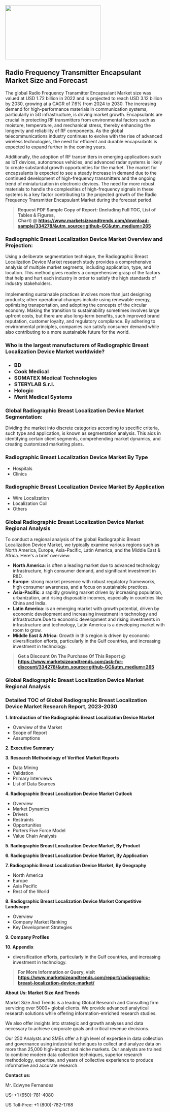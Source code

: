 <p><img class="alignnone size-medium wp-image-20088" src="https://ffe5etoiles.com/wp-content/uploads/2024/12/MST1-300x171.png" alt="" width="300" height="171" /></p><h2>Radio Frequency Transmitter Encapsulant Market Size and Forecast</h2><p>The global Radio Frequency Transmitter Encapsulant Market size was valued at USD 1.72 billion in 2022 and is projected to reach USD 3.12 billion by 2030, growing at a CAGR of 7.6% from 2024 to 2030. The increasing demand for high-performance materials in communication systems, particularly in 5G infrastructure, is driving market growth. Encapsulants are crucial in protecting RF transmitters from environmental factors such as moisture, temperature, and mechanical stress, thereby enhancing the longevity and reliability of RF components. As the global telecommunications industry continues to evolve with the rise of advanced wireless technologies, the need for efficient and durable encapsulants is expected to expand further in the coming years.</p><p>Additionally, the adoption of RF transmitters in emerging applications such as IoT devices, autonomous vehicles, and advanced radar systems is likely to create substantial growth opportunities for the market. The market for encapsulants is expected to see a steady increase in demand due to the continued development of high-frequency transmitters and the ongoing trend of miniaturization in electronic devices. The need for more robust materials to handle the complexities of high-frequency signals in these systems is a key factor contributing to the projected growth of the Radio Frequency Transmitter Encapsulant Market during the forecast period.</p></p><blockquote id="" class=""><strong>Request PDF Sample Copy of Report: (Including Full TOC, List of Tables &amp; Figures, Chart)&nbsp;@&nbsp;<strong><a href="https://www.marketsizeandtrends.com/download-sample/334278/&utm_source=github-GC&utm_medium=265" target="_blank">https://www.marketsizeandtrends.com/download-sample/334278/&utm_source=github-GC&utm_medium=265</a></strong></strong></blockquote><h3 id="" class="">Radiographic Breast Localization Device Market&nbsp;Overview and Projection:</h3><p id="" class="">Using a deliberate segmentation technique, the Radiographic Breast Localization Device Market research study provides a comprehensive analysis of multiple market segments, including application, type, and location. This method gives readers a comprehensive grasp of the factors that help and hurt each industry in order to satisfy the high standards of industry stakeholders. <br /> <br />Implementing sustainable practices involves more than just designing products; other operational changes include using renewable energy, optimizing transportation, and adopting the concepts of the circular economy. Making the transition to sustainability sometimes involves large upfront costs, but there are also long-term benefits, such improved brand reputation, customer loyalty, and regulatory compliance. By adhering to environmental principles, companies can satisfy consumer demand while also contributing to a more sustainable future for the world.</p><h3 id="" class="">Who is the largest manufacturers of&nbsp;Radiographic Breast Localization Device Market worldwide?</h3><h3 class=""><p><ul><li>BD </li><li> Cook Medical </li><li> SOMATEX Medical Technologies </li><li> STERYLAB S.r.l. </li><li> Hologic </li><li> Merit Medical Systems</li></ul></p></h3><h3 id="" class="">Global&nbsp;Radiographic Breast Localization Device Market Segmentation:</h3><p id="" class="">Dividing the market into discrete categories according to specific criteria, such type and application, is known as segmentation analysis. This aids in identifying certain client segments, comprehending market dynamics, and creating customized marketing plans.</p><h3 id="" class="">Radiographic Breast Localization Device Market&nbsp;By Type</h3><p><p><ul><li>Hospitals</li><li> Clinics</p></li></ul></p></p><h3 id="" class="">Radiographic Breast Localization Device Market&nbsp;By Application</h3><p class=""><p><ul><li>Wire Localization</li><li> Localization Coil</li><li> Others</li></ul></p></p><h3 id="" class="">Global Radiographic Breast Localization Device Market Regional Analysis</h3><p id="" class="">To conduct a regional analysis of the global Radiographic Breast Localization Device Market, we typically examine various regions such as North America, Europe, Asia-Pacific, Latin America, and the Middle East &amp; Africa. Here's a brief overview:</p><ul><li><strong>North America</strong>: is often a leading market due to advanced technology infrastructure, high consumer demand, and significant investment in R&amp;D.</li><li><strong>Europe</strong>: strong market presence with robust regulatory frameworks, high consumer awareness, and a focus on sustainable practices.</li><li><strong>Asia-Pacific</strong>: a rapidly growing market driven by increasing population, urbanization, and rising disposable incomes, especially in countries like China and India.</li><li><strong>Latin America</strong>: is an emerging market with growth potential, driven by economic development and increasing investment in technology and infrastructure.Due to economic development and rising investments in infrastructure and technology, Latin America is a developing market with room to grow.</li><li><strong>Middle East &amp; Africa</strong>: Growth in this region is driven by economic diversification efforts, particularly in the Gulf countries, and increasing investment in technology.</li></ul><blockquote id="" class=""><strong>Get a Discount On The Purchase Of This Report @ <strong><a href="https://www.marketsizeandtrends.com/ask-for-discount/334278/&utm_source=github-GC&utm_medium=265" target="_blank">https://www.marketsizeandtrends.com/ask-for-discount/334278/&utm_source=github-GC&utm_medium=265</a></strong></strong></blockquote><h3 id="" class="">Global Radiographic Breast Localization Device Market Regional Analysis</h3><h3 id="" class="">Detailed TOC of Global Radiographic Breast Localization Device Market Research Report, 2023-2030</h3><p id="" class=""><strong>1. Introduction of the Radiographic Breast Localization Device Market</strong></p><ul><li>Overview of the Market</li><li>Scope of Report</li><li>Assumptions</li></ul><p id="" class=""><strong>2. Executive Summary</strong></p><p id="" class=""><strong>3. Research Methodology of Verified Market Reports</strong></p><ul><li>Data Mining</li><li>Validation</li><li>Primary Interviews</li><li>List of Data Sources</li></ul><p id="" class=""><strong>4. Radiographic Breast Localization Device Market Outlook</strong></p><ul><li>Overview</li><li>Market Dynamics</li><li>Drivers</li><li>Restraints</li><li>Opportunities</li><li>Porters Five Force Model</li><li>Value Chain Analysis</li></ul><p id="" class=""><strong>5. Radiographic Breast Localization Device Market, By Product</strong></p><p id="" class=""><strong>6. Radiographic Breast Localization Device Market, By Application</strong></p><p id="" class=""><strong>7. Radiographic Breast Localization Device Market, By Geography</strong></p><ul><li>North America</li><li>Europe</li><li>Asia Pacific</li><li>Rest of the World</li></ul><p id="" class=""><strong>8. Radiographic Breast Localization Device Market Competitive Landscape</strong></p><ul><li>Overview</li><li>Company Market Ranking</li><li>Key Development Strategies</li></ul><p id="" class=""><strong>9. Company Profiles</strong></p><p id="" class=""><strong>10. Appendix</strong></p><ul><li>diversification efforts, particularly in the Gulf countries, and increasing investment in technology.</li></ul><blockquote id="" class=""><strong>For More Information or Query, visit <strong><strong><a href="https://www.marketsizeandtrends.com/report/radiographic-breast-localization-device-market/" target="_blank">https://www.marketsizeandtrends.com/report/radiographic-breast-localization-device-market/</a></strong></strong></strong></blockquote><p id="" class=""><strong>About Us: Market Size And Trends</strong></p><p id="" class="">Market Size And Trends is a leading Global Research and Consulting firm servicing over 5000+ global clients. We provide advanced analytical research solutions while offering information-enriched research studies.</p><p id="" class="">We also offer insights into strategic and growth analyses and data necessary to achieve corporate goals and critical revenue decisions.</p><p id="" class="">Our 250 Analysts and SMEs offer a high level of expertise in data collection and governance using industrial techniques to collect and analyze data on more than 25,000 high-impact and niche markets. Our analysts are trained to combine modern data collection techniques, superior research methodology, expertise, and years of collective experience to produce informative and accurate research.</p><p id="" class=""><strong>Contact us:</strong></p><p id="" class="">Mr. Edwyne Fernandes</p><p id="" class="">US: +1 (650)-781-4080</p><p id="" class="">US Toll-Free: +1 (800)-782-1768</p>
